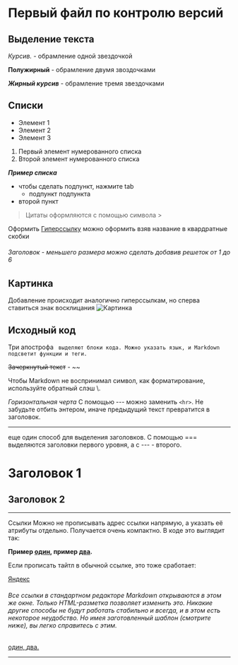 # Первый файл по контролю версий

## Выделение текста
*Курсив.* - обрамление одной звездочкой

**Полужирный** - обрамление двумя звоздочками

***Жирный курсив*** - обрамление тремя звездочками

## Списки

* Элемент 1
* Элемент 2
* Элемент 3

1. Первый элемент нумерованного списка
2. Второй элемент нумерованного списка

***Пример списка***
* чтобы сделать подпункт, нажмите tab         
    - подпункт подпункта            
* второй пункт
>Цитаты оформляются с помощью символа >


Оформить [Гиперссылку](https://www.ya.ru) можно оформить взяв название в квардратные скобки
###### Заголовок - меньшего размера можно сделать добавив решеток от 1 до 6


## Картинка
Добавление происходит аналогично гиперссылкам, но сперва ставиться знак восклицания
![Картинка](https://www.xn----dtbbcb3b1amfyg.xn--p1ai/media/com_easysocial/photos/212/2173/dlya-bloga-http-oppps-ru-1018205_large.jpg)


## Исходный код
Три апострофа ``` выделяют блоки кода. Можно указать язык, и Markdown подсветит функции и теги.```

 ~~Зачеркнутый текст~~ - ~~

 Чтобы Markdown не воспринимал символ, как форматирование, используйте обратный слэш \\.

 *Горизонтальная черта*
С помощью --- можно заменить ```<hr>```. Не забудьте отбить энтером, иначе предыдущий текст превратится в заголовок.
 <hr>

еще один способ для выделения заголовков. С помощью === выделяются заголовки первого уровня, а с --- - второго.

Заголовок 1
=====
Заголовок 2
-----
<hr>

Ссылки
Можно не прописывать адрес ссылки напрямую, а указать её атрибуты отдельно. Получается очень компактно. В коде это выглядит так:

**Пример [один][1], пример [два][2].**

[1]: https://google.ru "Гугл" 
[2]: https://yandex.ru "Яндекс"

Если прописать тайтл в обычной ссылке, это тоже сработает:

[Яндекс](https://yandex.ru "Перейти на Яндекс")

###### Все ссылки в стандартном редакторе Markdown открываются в этом же окне. Только HTML-разметка позволяет изменить это. Никакие другие способы не будут работать стабильно и всегда, и в этом есть некоторое неудобство. Но имея заготовленный шаблон (смотрите ниже), вы легко справитесь с этим.

<a href="https://google.ru" target="_blank" title="Гугл">один,  <a href="https://yandex.ru" target="_blank" title="Яндекс">два. 
<hr>    

